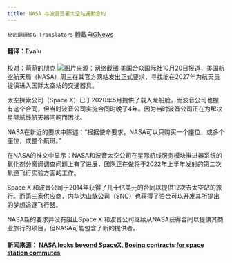 ```yaml
---
title: NASA 与波音签署太空站通勤合约
---
```

`秘密翻譯組G-Translators` [轉載自GNews](https://gnews.org/zh-hans/1607293/)

#### 翻译：Evalu
校对：萌萌的朋克
![](https://assets.gnews.org/wp-content/uploads/2021/10/3-66.jpg)图片来源：网络截图
美国合众国际社10月20日报道，美国航空航天局（NASA）周三在其官方网站发出正式要求，寻找能在2027年为航天员提供进入国际太空站的交通器具。

太空探索公司（Space X）已于2020年5月提供了载人龙船舱，而波音公司也握有这个合同，但当时波音公司实施合同时晚了4年。因为当时波音公司正在为解决星际航线航天器问题而困扰。

NASA在新近的要求中陈述：“根据使命要求，NASA可以只购买一个座位，或多个座位，或整个航班。”

在NASA的推文中显示：NASA和波音太空公司在星际航线服务模块推进器系统的氧化剂分离阀调查问题上有了进展，团队正在做将于2022年上半年发射的第二次轨道飞行实验方面的工作。

Space X 和波音公司于2014年获得了几十亿美元的合同以提供12次去太空站的旅行。而第三家供应商，内华达山脉公司（SNC）也获得了资金可以开发其所提出的梦想追逐飞行器。

NASA新的要求并没有阻止Space X 和波音公司继续从NASA获得合同以提供其商业旅行的项目，但NASA可能包含了新的提供者。

#### 新闻来源： [NASA looks beyond SpaceX, Boeing contracts for space station commutes](https://www.upi.com/Science_News/2021/10/20/NASA-Commercial-Crew-launch/2531634762986/)
